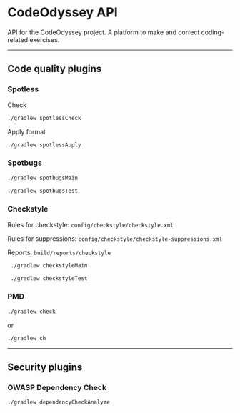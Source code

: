 # CodeOdyssey API
API for the CodeOdyssey project. A platform to make and correct coding-related exercises.

---

## Code quality plugins
### Spotless
Check
```bash
./gradlew spotlessCheck
```

Apply format
```bash
./gradlew spotlessApply
```

### Spotbugs
```bash
./gradlew spotbugsMain
```

```bash
./gradlew spotbugsTest
```

### Checkstyle
Rules for checkstyle: `config/checkstyle/checkstyle.xml`

Rules for suppressions: `config/checkstyle/checkstyle-suppressions.xml`

Reports: `build/reports/checkstyle`

```bash
 ./gradlew checkstyleMain
```

```bash
 ./gradlew checkstyleTest
```

### PMD
```bash
./gradlew check
```

or

```bash
./gradlew ch
```

---

## Security plugins
### OWASP Dependency Check
```bash
./gradlew dependencyCheckAnalyze
```